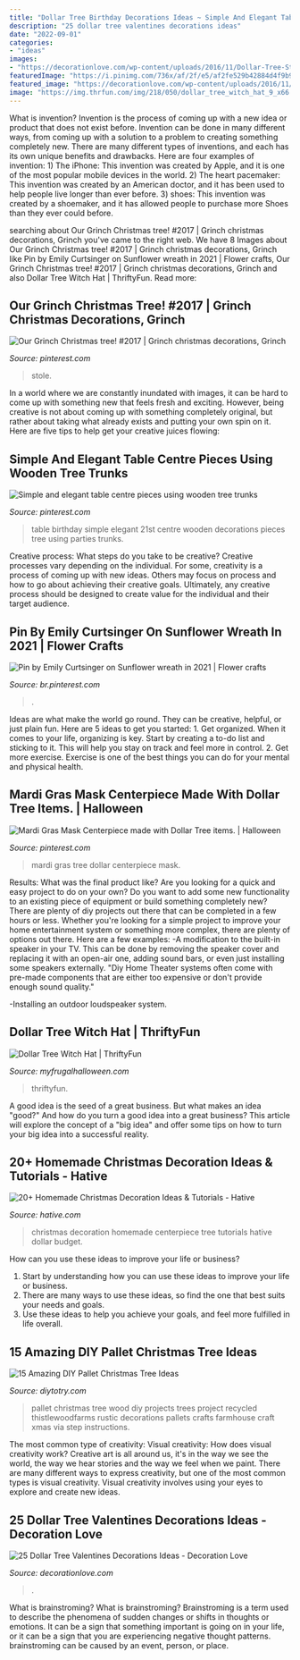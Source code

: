 ```yaml
---
title: "Dollar Tree Birthday Decorations Ideas ~ Simple And Elegant Table Centre Pieces Using Wooden Tree Trunks"
description: "25 dollar tree valentines decorations ideas"
date: "2022-09-01"
categories:
- "ideas"
images:
- "https://decorationlove.com/wp-content/uploads/2016/11/Dollar-Tree-Store-Valentine-Day.jpg"
featuredImage: "https://i.pinimg.com/736x/af/2f/e5/af2fe529b42884d4f9b91e14357e9ba6.jpg"
featured_image: "https://decorationlove.com/wp-content/uploads/2016/11/Dollar-Tree-Store-Valentine-Day.jpg"
image: "https://img.thrfun.com/img/218/050/dollar_tree_witch_hat_9_x66.jpg"
---
```



What is invention?
Invention is the process of coming up with a new idea or product that does not exist before. Invention can be done in many different ways, from coming up with a solution to a problem to creating something completely new. There are many different types of inventions, and each has its own unique benefits and drawbacks. Here are four examples of invention: 1) The iPhone: This invention was created by Apple, and it is one of the most popular mobile devices in the world. 2) The heart pacemaker: This invention was created by an American doctor, and it has been used to help people live longer than ever before. 3) shoes: This invention was created by a shoemaker, and it has allowed people to purchase more Shoes than they ever could before.

	

		
searching about Our Grinch Christmas tree! #2017 | Grinch christmas decorations, Grinch you've came to the right web. We have 8 Images about Our Grinch Christmas tree! #2017 | Grinch christmas decorations, Grinch like Pin by Emily Curtsinger on Sunflower wreath in 2021 | Flower crafts, Our Grinch Christmas tree! #2017 | Grinch christmas decorations, Grinch and also Dollar Tree Witch Hat | ThriftyFun. Read more:
		
    
## Our Grinch Christmas Tree! #2017 | Grinch Christmas Decorations, Grinch

<img loading=lazy src="https://i.pinimg.com/736x/af/2f/e5/af2fe529b42884d4f9b91e14357e9ba6.jpg" onerror="this.onerror=null;this.src='https://tse2.mm.bing.net/th?id=OIP.wC9o9ZAlPeH45ASjFGdKugHaLB&amp;pid=15.1';" alt="Our Grinch Christmas tree! #2017 | Grinch christmas decorations, Grinch">

_Source: pinterest.com_

>stole. 

	

In a world where we are constantly inundated with images, it can be hard to come up with something new that feels fresh and exciting. However, being creative is not about coming up with something completely original, but rather about taking what already exists and putting your own spin on it. Here are five tips to help get your creative juices flowing:

    
## Simple And Elegant Table Centre Pieces Using Wooden Tree Trunks

<img loading=lazy src="https://i.pinimg.com/736x/24/e6/6a/24e66a0d75fce4583b6099507b64851a.jpg" onerror="this.onerror=null;this.src='https://tse1.mm.bing.net/th?id=OIP.Rq92ti2QCPc51WD0R0kmDQHaNK&amp;pid=15.1';" alt="Simple and elegant table centre pieces using wooden tree trunks">

_Source: pinterest.com_

>table birthday simple elegant 21st centre wooden decorations pieces tree using parties trunks. 

	

Creative process: What steps do you take to be creative?
Creative processes vary depending on the individual. For some, creativity is a process of coming up with new ideas. Others may focus on process and how to go about achieving their creative goals. Ultimately, any creative process should be designed to create value for the individual and their target audience.

    
## Pin By Emily Curtsinger On Sunflower Wreath In 2021 | Flower Crafts

<img loading=lazy src="https://i.pinimg.com/736x/32/19/f1/3219f1e515267de0128402ed04298a84.jpg" onerror="this.onerror=null;this.src='https://tse1.mm.bing.net/th?id=OIP.6mXqGFbvxkaK0wlJ14aLcgHaKX&amp;pid=15.1';" alt="Pin by Emily Curtsinger on Sunflower wreath in 2021 | Flower crafts">

_Source: br.pinterest.com_

>. 

	

Ideas are what make the world go round. They can be creative, helpful, or just plain fun. Here are 5 ideas to get you started: 1. Get organized. When it comes to your life, organizing is key. Start by creating a to-do list and sticking to it. This will help you stay on track and feel more in control. 2. Get more exercise. Exercise is one of the best things you can do for your mental and physical health.

    
## Mardi Gras Mask Centerpiece Made With Dollar Tree Items. | Halloween

<img loading=lazy src="https://i.pinimg.com/736x/79/3c/73/793c734bf945eef3f420d43ba3fa3ba1.jpg" onerror="this.onerror=null;this.src='https://tse4.mm.bing.net/th?id=OIP.45ZXZCM0rCsgjfy7PH7iIgHaNK&amp;pid=15.1';" alt="Mardi Gras Mask Centerpiece made with Dollar Tree items. | Halloween">

_Source: pinterest.com_

>mardi gras tree dollar centerpiece mask. 

	

Results: What was the final product like?
Are you looking for a quick and easy project to do on your own? Do you want to add some new functionality to an existing piece of equipment or build something completely new? There are plenty of diy projects out there that can be completed in a few hours or less. Whether you're looking for a simple project to improve your home entertainment system or something more complex, there are plenty of options out there. Here are a few examples: 
-A modification to the built-in speaker in your TV. This can be done by removing the speaker cover and replacing it with an open-air one, adding sound bars, or even just installing some speakers externally.
"Diy Home Theater systems often come with pre-made components that are either too expensive or don't provide enough sound quality."

-Installing an outdoor loudspeaker system.

    
## Dollar Tree Witch Hat | ThriftyFun

<img loading=lazy src="https://img.thrfun.com/img/218/050/dollar_tree_witch_hat_9_x66.jpg" onerror="this.onerror=null;this.src='https://tse3.mm.bing.net/th?id=OIP.LkAm1AC1SIv1rREojiGqYQHaLH&amp;pid=15.1';" alt="Dollar Tree Witch Hat | ThriftyFun">

_Source: myfrugalhalloween.com_

>thriftyfun. 

	

A good idea is the seed of a great business. But what makes an idea "good?" And how do you turn a good idea into a great business? This article will explore the concept of a "big idea" and offer some tips on how to turn your big idea into a successful reality.

    
## 20+ Homemade Christmas Decoration Ideas &amp; Tutorials - Hative

<img loading=lazy src="https://hative.com/wp-content/uploads/2015/11/homemade-christmas-decoration/11-homemade-christmas-decoration-ideas.jpg" onerror="this.onerror=null;this.src='https://tse2.mm.bing.net/th?id=OIP.JMR74KQ-gAVoZR2FGROjwQHaLC&amp;pid=15.1';" alt="20+ Homemade Christmas Decoration Ideas &amp; Tutorials - Hative">

_Source: hative.com_

>christmas decoration homemade centerpiece tree tutorials hative dollar budget. 

	

How can you use these ideas to improve your life or business?
1. Start by understanding how you can use these ideas to improve your life or business.
2. There are many ways to use these ideas, so find the one that best suits your needs and goals.
3. Use these ideas to help you achieve your goals, and feel more fulfilled in life overall.

    
## 15 Amazing DIY Pallet Christmas Tree Ideas

<img loading=lazy src="http://diytotry.com/wp-content/uploads/2015/11/Pallet-Christmas-Tree11.jpg" onerror="this.onerror=null;this.src='https://tse3.mm.bing.net/th?id=OIP.XodiEaJ84XDawi_NaGiHjgHaKJ&amp;pid=15.1';" alt="15 Amazing DIY Pallet Christmas Tree Ideas">

_Source: diytotry.com_

>pallet christmas tree wood diy projects trees project recycled thistlewoodfarms rustic decorations pallets crafts farmhouse craft xmas via step instructions. 

	

The most common type of creativity: Visual creativity: How does visual creativity work?
Creative art is all around us, it's in the way we see the world, the way we hear stories and the way we feel when we paint. There are many different ways to express creativity, but one of the most common types is visual creativity. Visual creativity involves using your eyes to explore and create new ideas.

    
## 25 Dollar Tree Valentines Decorations Ideas - Decoration Love

<img loading=lazy src="https://decorationlove.com/wp-content/uploads/2016/11/Dollar-Tree-Store-Valentine-Day.jpg" onerror="this.onerror=null;this.src='https://tse4.mm.bing.net/th?id=OIP.-Ov_ONcT7dnQwQwk8LxG1gHaLH&amp;pid=15.1';" alt="25 Dollar Tree Valentines Decorations Ideas - Decoration Love">

_Source: decorationlove.com_

>. 

	

What is brainstroming?
What is brainstroming? Brainstroming is a term used to describe the phenomena of sudden changes or shifts in thoughts or emotions. It can be a sign that something important is going on in your life, or it can be a sign that you are experiencing negative thought patterns. brainstroming can be caused by an event, person, or place.

